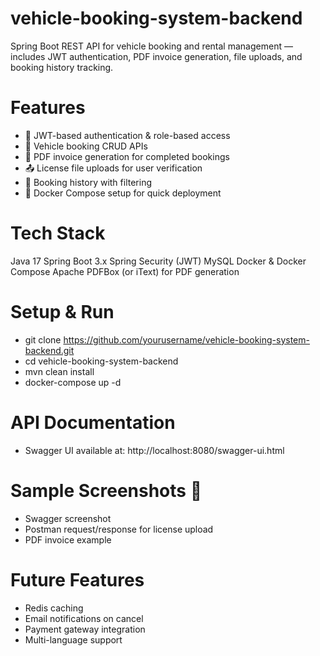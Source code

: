 # vehicle-booking-system-backend
Spring Boot REST API for vehicle booking and rental management — includes JWT authentication, PDF invoice generation, file uploads, and booking history tracking.

# Features
- 🔑 JWT-based authentication & role-based access
- 🚗 Vehicle booking CRUD APIs
- 📄 PDF invoice generation for completed bookings
- 📤 License file uploads for user verification
- 📜 Booking history with filtering
- 🐳 Docker Compose setup for quick deployment

# Tech Stack
Java 17
Spring Boot 3.x
Spring Security (JWT)
MySQL
Docker & Docker Compose
Apache PDFBox (or iText) for PDF generation

# Setup & Run
- git clone https://github.com/yourusername/vehicle-booking-system-backend.git
- cd vehicle-booking-system-backend
- mvn clean install
- docker-compose up -d

# API Documentation
- Swagger UI available at: http://localhost:8080/swagger-ui.html

# Sample Screenshots 📸
- Swagger screenshot
- Postman request/response for license upload
- PDF invoice example

# Future Features
- Redis caching
- Email notifications on cancel
- Payment gateway integration
- Multi-language support
